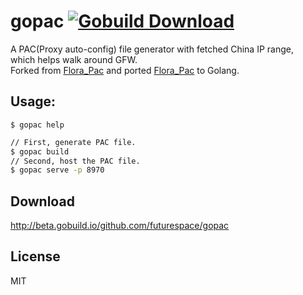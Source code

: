 # gopac [![Gobuild Download](http://beta.gobuild.io/badge/github.com/futurespace/gopac/download.png)](http://beta.gobuild.io/github.com/futurespace/gopac)

A PAC(Proxy auto-config) file generator with fetched China IP range,   
which helps walk around GFW.   
Forked from [Flora_Pac][] and ported [Flora_Pac][] to Golang.


## Usage:

```
$ gopac help
```

```sh
// First, generate PAC file.
$ gopac build
// Second, host the PAC file.
$ gopac serve -p 8970
```


## Download

http://beta.gobuild.io/github.com/futurespace/gopac


## License

MIT


[Flora_Pac]: https://github.com/Leask/Flora_Pac
